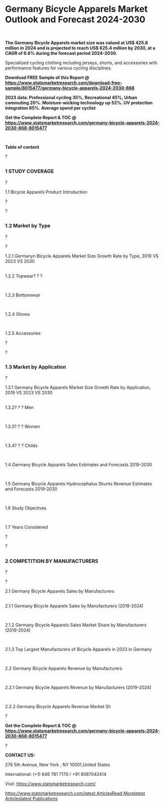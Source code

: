 <h1>Germany Bicycle Apparels Market Outlook and Forecast 2024-2030</h1><br/><p><strong>The Germany Bicycle Apparels market size was valued at US$ 425.8 million in 2024 and is projected to reach US$ 625.4 million by 2030, at a <strong>CAGR</strong> of 6.6% during the forecast period 2024-2030.</strong></p>
 
 
 
 <p>Specialized cycling clothing including jerseys, shorts, and accessories with performance features for various cycling disciplines.</p>
 
 
 
 <p><strong>Download FREE Sample of this Report @ <a href="https://www.statsmarketresearch.com/download-free-sample/8015477/germany-bicycle-apparels-2024-2030-868">https://www.statsmarketresearch.com/download-free-sample/8015477/germany-bicycle-apparels-2024-2030-868</a></strong></p>
 
 
 
 <p><strong>2023 data: Professional cycling 35%, Recreational 45%, Urban commuting 20%. Moisture-wicking technology up 52%. UV protection integration 85%. Average spend per cyclist</strong></p>
 
 
 
 <div><b>Get the Complete Report & TOC @ <a href="https://www.statsmarketresearch.com/germany-bicycle-apparels-2024-2030-868-8015477">https://www.statsmarketresearch.com/germany-bicycle-apparels-2024-2030-868-8015477</a></b></div>
 
 
 
 <p><br />
 
 <b>Table of content</b></p>
 
 
 
 <p>? </p>
 
 
 
 <h2><span style="font-size:16px"><strong>1 STUDY COVERAGE</strong></span></h2>
 
 
 
 <p>? </p>
 
 
 
 <p>1.1 Bicycle Apparels Product Introduction</p>
 
 
 
 <p>? </p>
 
 
 
 <p>? </p>
 
 
 
 <h2><span style="font-size:16px"><strong>1.2 Market by Type</strong></span></h2>
 
 
 
 <p>? </p>
 
 
 
 <p>? </p>
 
 
 
 <p>1.2.1 Germanyn Bicycle Apparels Market Size Growth Rate by Type, 2019 VS 2023 VS 2030<br />
 
 <br />
 
 1.2.2 Topwear? ? ? <br />
 
 <br />
 
 1.2.3 Bottomwear<br />
 
 <br />
 
 1.2.4 Gloves<br />
 
 <br />
 
 1.2.5 Accessories<br />
 
 ? </p>
 
 
 
 <p>? </p>
 
 
 
 <h2><span style="font-size:16px"><strong>1.3 Market by Application</strong></span></h2>
 
 
 
 <p>? </p>
 
 
 
 <p>1.3.1 Germany Bicycle Apparels Market Size Growth Rate by Application, 2019 VS 2023 VS 2030<br />
 
 <br />
 
 1.3.2? ? ? Men<br />
 
 <br />
 
 1.3.3? ? ? Women<br />
 
 <br />
 
 1.3.4? ? ? Childs<br />
 
 <br />
 
 1.4 Germany Bicycle Apparels Sales Estimates and Forecasts 2019-2030<br />
 
 <br />
 
 1.5 Germany Bicycle Apparels Hydrocephalus Shunts Revenue Estimates and Forecasts 2019-2030<br />
 
 <br />
 
 1.6 Study Objectives<br />
 
 <br />
 
 1.7 Years Considered</p>
 
 
 
 <p>? </p>
 
 
 
 <p>? </p>
 
 
 
 <h2><span style="font-size:16px"><strong>2 COMPETITION BY MANUFACTURERS</strong></span></h2>
 
 
 
 <p>? </p>
 
 
 
 <p>? </p>
 
 
 
 <p>2.1 Germany Bicycle Apparels Sales by Manufacturers<br />
 
 <br />
 
 2.1.1 Germany Bicycle Apparels Sales by Manufacturers (2019-2024)<br />
 
 <br />
 
 2.1.2 Germany Bicycle Apparels Sales Market Share by Manufacturers (2019-2024)<br />
 
 <br />
 
 2.1.3 Top Largest Manufacturers of Bicycle Apparels in 2023 in Germany<br />
 
 <br />
 
 2.2 Germany Bicycle Apparels Revenue by Manufacturers<br />
 
 <br />
 
 2.2.1 Germany Bicycle Apparels Revenue by Manufacturers (2019-2024)<br />
 
 <br />
 
 2.2.2 Germany Bicycle Apparels Revenue Market Sh</p>
 
 
 
 <p>? </p>
 
 
 
 <div><b>Get the Complete Report & TOC @ <a href="https://www.statsmarketresearch.com/germany-bicycle-apparels-2024-2030-868-8015477">https://www.statsmarketresearch.com/germany-bicycle-apparels-2024-2030-868-8015477</a></b></div>
 
 
 
 <p>? </p>
 
 
 
 <p><b>CONTACT US:</b><br />
 
 276 5th Avenue, New York , NY 10001,United States<br />
 
 International: (+1) 646 781 7170 / +91 8087042414<br />
 
 Visit: <a href="https://www.statsmarketresearch.com/">https://www.statsmarketresearch.com/</a><br />
 
 <a href="https://gyeongbokgung.com">https://www.statsmarketresearch.com/</a><a href="https://hallyeomaritime.com">latest Articles</a><a href="https://jingwansa.com">Read More</a><a href="https://nguoiviet.jp/">latest Articles</a><a href="https://www.intelmarketresearch.com/">latest Publications</a></p>